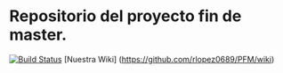 # Repositorio del proyecto fin de master.
[![Build Status](https://travis-ci.org/rlopez0689/PFM.svg?branch=develop)](https://travis-ci.org/rlopez0689/PFM)
[Nuestra Wiki] (https://github.com/rlopez0689/PFM/wiki)
